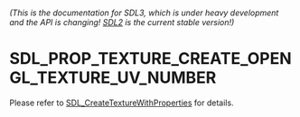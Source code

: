 ###### (This is the documentation for SDL3, which is under heavy development and the API is changing! [SDL2](https://wiki.libsdl.org/SDL2/) is the current stable version!)
# SDL_PROP_TEXTURE_CREATE_OPENGL_TEXTURE_UV_NUMBER

Please refer to [SDL_CreateTextureWithProperties](SDL_CreateTextureWithProperties) for details.

